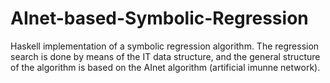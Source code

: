 # AInet-based-Symbolic-Regression
Haskell implementation of a symbolic regression algorithm. The regression search is done by means of the IT data structure, and the general structure of the algorithm is based on the AInet algorithm (artificial imunne network).
